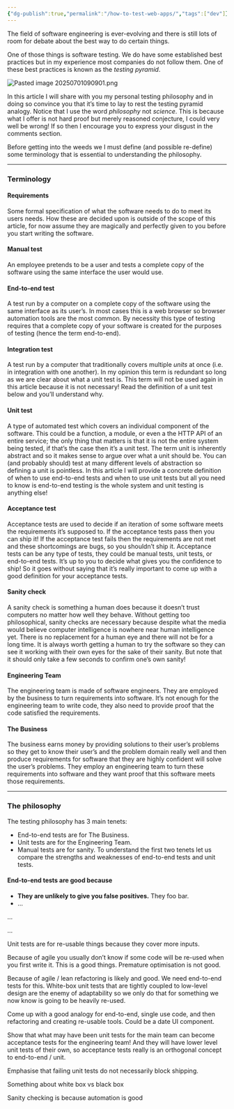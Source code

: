 ```yaml
---
{"dg-publish":true,"permalink":"/how-to-test-web-apps/","tags":["dev"]}
---
```


The field of software engineering is ever-evolving and there is still lots of room for debate about the best way to do certain things.

One of those things is software testing. We do have some established best practices but in my experience most companies do not follow them. One of these best practices is known as the _testing pyramid_.

![Pasted image 20250701090901.png](/img/user/Pasted%20image%2020250701090901.png)

In this article I will share with you my personal testing philosophy and in doing so convince you that it’s time to lay to rest the testing pyramid analogy. Notice that I use the word _philosophy_ not _science_. This is because what I offer is not hard proof but merely reasoned conjecture, I could very well be wrong! If so then I encourage you to express your disgust in the comments section.

Before getting into the weeds we I must define (and possible re-define) some terminology that is essential to understanding the philosophy.

---
### Terminology
#### Requirements
Some formal specification of what the software needs to do to meet its users needs. How these are decided upon is outside of the scope of this article, for now assume they are magically and perfectly given to you before you start writing the software.
#### Manual test
An employee pretends to be a user and tests a complete copy of the software using the same interface the user would use.
#### End-to-end test
A test run by a computer on a complete copy of the software using the same interface as its user’s. In most cases this is a web browser so browser automation tools are the most common. By necessity this type of testing requires that a complete copy of your software is created for the purposes of testing (hence the term end-to-end).
#### Integration test
A test run by a computer that traditionally covers multiple _units_ at once (i.e. in integration with one another). In my opinion this term is redundant so long as we are clear about what a unit test is. This term will not be used again in this article because it is not necessary! Read the definition of a unit test below and you’ll understand why.
#### Unit test
A type of automated test which covers an individual component of the software. This could be a function, a module, or even a the HTTP API of an entire service; the only thing that matters is that it is not the entire system being tested, if that’s the case then it’s a unit test. The term unit is inherently abstract and so it makes sense to argue over what a unit should be. You can (and probably should) test at many different levels of abstraction so defining a unit is pointless. In this article I will provide a concrete definition of when to use end-to-end tests and when to use unit tests but all you need to know is end-to-end testing is the whole system and unit testing is anything else!
#### Acceptance test
Acceptance tests are used to decide if an iteration of some software meets the requirements it’s supposed to. If the acceptance tests pass then you can ship it! If the acceptance test fails then the requirements are not met and these shortcomings are bugs, so you shouldn’t ship it. Acceptance tests can be any type of tests, they could be manual tests, unit tests, or end-to-end tests. It’s up to you to decide what gives you the confidence to ship! So it goes without saying that it’s really important to come up with a good definition for your acceptance tests.
#### Sanity check
A sanity check is something a human does because it doesn’t trust computers no matter how well they behave. Without getting too philosophical, sanity checks are necessary because despite what the media would believe computer intelligence is nowhere near human intelligence yet. There is no replacement for a human eye and there will not be for a long time. It is always worth getting a human to try the software so they can see it working with their own eyes for the sake of their sanity. But note that it should only take a few seconds to confirm one’s own sanity!
#### Engineering Team
The engineering team is made of software engineers. They are employed by the business to turn requirements into software. It’s not enough for the engineering team to write code, they also need to provide proof that the code satisfied the requirements.
#### The Business
The business earns money by providing solutions to their user’s problems so they get to know their user’s and the problem domain really well and then produce requirements for software that they are highly confident will solve the user’s problems. They employ an engineering team to turn these requirements into software and they want proof that this software meets those requirements.

---

### The philosophy
The testing philosophy has 3 main tenets:
- End-to-end tests are for The Business.
- Unit tests are for the Engineering Team.
- Manual tests are for sanity.
To understand the first two tenets let us compare the strengths and weaknesses of end-to-end tests and unit tests.
#### End-to-end tests are good because
- **They are unlikely to give you false positives.** They foo bar.
- …

…

…

Unit tests are for re-usable things because they cover more inputs.

Because of agile you usually don’t know if some code will be re-used when you first write it. This is a good things. Premature optimisation is not good.

Because of agile / lean refactoring is likely and good. We need end-to-end tests for this. White-box unit tests that are tightly coupled to low-level design are the enemy of adaptability so we only do that for something we now know is going to be heavily re-used.

Come up with a good analogy for end-to-end, single use code, and then refactoring and creating re-usable tools. Could be a date UI component.

Show that what may have been unit tests for the main team can become acceptance tests for the engineering team! And they will have lower level unit tests of their own, so acceptance tests really is an orthogonal concept to end-to-end / unit. 

Emphasise that failing unit tests do not necessarily block shipping.

Something about white box vs black box

Sanity checking is because automation is good